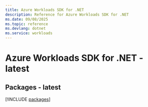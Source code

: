 ```yaml
---
title: Azure Workloads SDK for .NET
description: Reference for Azure Workloads SDK for .NET
ms.date: 09/08/2025
ms.topic: reference
ms.devlang: dotnet
ms.service: workloads
---
```

# Azure Workloads SDK for .NET - latest
## Packages - latest
[!INCLUDE [packages](workloads-index.md)]